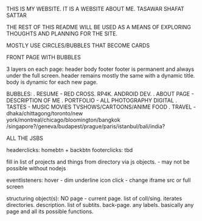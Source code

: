 THIS IS MY WEBSITE. IT IS A WEBSITE ABOUT ME.
TASAWAR SHAFAT SATTAR

THE REST OF THIS README WILL BE USED AS A MEANS OF EXPLORING THOUGHTS AND PLANNING FOR THE SITE.

MOSTLY USE CIRCLES/BUBBLES THAT BECOME CARDS


FRONT PAGE WITH BUBBLES

3 layers on each page: header body footer
footer is permanent and always under the full screen. header remains mostly the same with a dynamic title.
body is dynamic for each new page.

BUBBLES:
. RESUME - RED CROSS. RP4K. ANDROID DEV.
. ABOUT PAGE - DESCRIPTION OF ME
. PORTFOLIO - ALL PHOTOGRAPHY DIGITAL
. TASTES - MUSIC MOVIES TVSHOWS/CARTOONS/ANIME FOOD
. TRAVEL - dhaka/chittagong/toronto/new york/montreal/chicago/bloomington/bangkok
            /singapore?/geneva/budapest/prague/paris/istanbul/bali/india?

ALL THE JSBS

headerclicks: homebtn + backbtn
footerclicks: tbd

fill in list of projects and things from directory via js objects. - may not be possible without nodejs

eventlisteners:
hover - dim underline icon
click - change iframe src or full screen

structuring object(s): NO
page - current page. list of coll/sing. iterates directories. description. list of subtits. back-page. any labels.
basically any page and all its possible functions.
